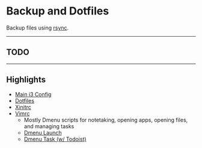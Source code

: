 # Backup and Dotfiles
Backup files using [rsync](https://wiki.archlinux.org/title/rsync).

----
## TODO 

----

## Highlights
- [Main i3 Config](./dotfiles/i3config)
- [Dotfiles](./dotfiles/)
- [Xinitrc](./dotfiles/.xinitrc)
- [Vimrc](./dotfiles/.vimrc)
    - Mostly Dmenu scripts for notetaking, opening apps, opening files, and managing tasks
    - [Dmenu Launch](./scripts_projects/dmenu_launch)
    - [Dmenu Task (w/ Todoist)](./scripts_projects/notetaker)





